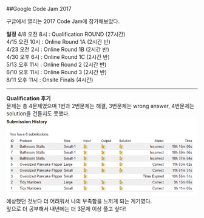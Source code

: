 ##Google Code Jam 2017

구글에서 열리는 2017 Code Jam에 참가해보았다.

**일정**
4/8 오전 8시 : Qualification ROUND (27시간) <br/>
4/15 오전 10시 : Online Round 1A (2시간 반) <br/>
4/23 오전 2시 : Online Round 1B (2시간 반) <br/>
4/30 오후 6시 : Online Round 1C (2시간 반) <br/>
5/13 오후 11시 : Online Round 2 (2시간 반) <br/>
6/10 오후 11시 : Online Round 3 (2시간 반) <br/>
8/11 오후 11시 : Onsite Finals (4시간)

---------------------------------------

**Qualification 후기** <br/>
문제는 총 4문제였으며 1번과 2번문제는 해결, 3번문제는 wrong answer, 4번문제는 solution을 건들지도 못했다. <br/>
![qualification_result](./qualification_round/qualification_result.png) <br/>
예상했던 것보다 더 어려워서 나의 부족함을 느끼게 되는 계기였다. <br/>
앞으로 더 공부해서 내년에는 더 3문제 이상 풀고 싶다!
